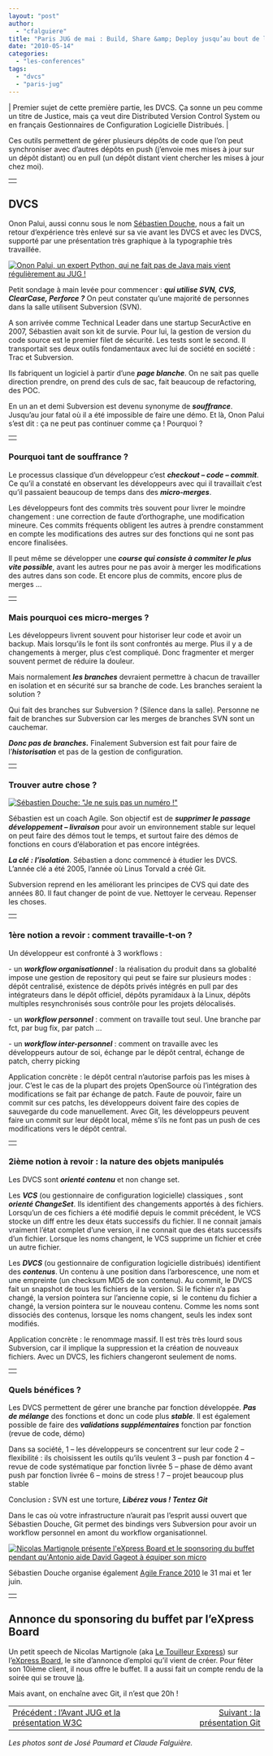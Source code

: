 ```yaml
---
layout: "post"
author: 
  - "cfalguiere"
title: "Paris JUG de mai : Build, Share &amp; Deploy jusqu’au bout de la nuit (2)"
date: "2010-05-14"
categories: 
  - "les-conferences"
tags: 
  - "dvcs"
  - "paris-jug"
---
```


| Premier sujet de cette première partie, les DVCS. Ça sonne un peu comme un titre de Justice, mais ça veut dire Distributed Version Control System ou en français Gestionnaires de Configuration Logicielle Distribués. |

Ces outils permettent de gérer plusieurs dépôts de code que l’on peut synchroniser avec d’autres dépôts en push (j’envoie mes mises à jour sur un dépôt distant) ou en pull (un dépôt distant vient chercher les mises à jour chez moi).

<table border="0"><tbody><tr><td></td></tr></tbody></table>

## DVCS

Onon Palui, aussi connu sous le nom [Sébastien Douche](http://www.parisjug.org/xwiki/bin/view/Speaker/DoucheSebastien), nous a fait un retour d’expérience très enlevé sur sa vie avant les DVCS et avec les DVCS, supporté par une présentation très graphique à la typographie très travaillée.

[![Onon Palui, un expert Python, qui ne fait pas de Java mais vient régulièrement au JUG !](/assets/2010/05/2010-05-14-paris-jug-de-mai-build-share-deploy-jusquau-bout-de-la-nuit-2/JUG_20100511_SBD_dvcs1-199x300.jpg "JUG_20100511_SBD_dvcs1")](http://jduchess.org/duchess-france/files/2010/05/JUG_20100511_SBD_dvcs1.jpg)

Petit sondage à main levée pour commencer : _**qui utilise SVN, CVS, ClearCase, Perforce ?**_ On peut constater qu’une majorité de personnes dans la salle utilisent Subversion (SVN).

A son arrivée comme Technical Leader dans une startup SecurActive en 2007, Sébastien avait son kit de survie. Pour lui, la gestion de version du code source est le premier filet de sécurité. Les tests sont le second. Il transportait ses deux outils fondamentaux avec lui de société en société : Trac et Subversion.

Ils fabriquent un logiciel à partir d’une _**page blanche**_. On ne sait pas quelle direction prendre, on prend des culs de sac, fait beaucoup de refactoring, des POC.

En un an et demi Subversion est devenu synonyme de _**souffrance**_. Jusqu’au jour fatal où il a été impossible de faire une démo. Et là, Onon Palui s’est dit : ça ne peut pas continuer comme ça ! Pourquoi ?

<table border="0"><tbody><tr><td></td></tr></tbody></table>

### Pourquoi tant de souffrance ?

Le processus classique d’un développeur c’est _**checkout – code – commit**_. Ce qu’il a constaté en observant les développeurs avec qui il travaillait c’est qu’il passaient beaucoup de temps dans des _**micro-merges**_.

Les développeurs font des commits très souvent pour livrer le moindre changement : une correction de faute d’orthographe, une modification mineure. Ces commits fréquents obligent les autres à prendre constamment en compte les modifications des autres sur des fonctions qui ne sont pas encore finalisées.

Il peut même se développer une _**course qui consiste à commiter le plus vite possible**_, avant les autres pour ne pas avoir à merger les modifications des autres dans son code. Et encore plus de commits, encore plus de merges …

<table border="0"><tbody><tr><td></td></tr></tbody></table>

### Mais pourquoi ces micro-merges ?

Les développeurs livrent souvent pour historiser leur code et avoir un backup. Mais lorsqu’ils le font ils sont confrontés au merge. Plus il y a de changements à merger, plus c’est compliqué. Donc fragmenter et merger souvent permet de réduire la douleur.

Mais normalement _**les branches**_ devraient permettre à chacun de travailler en isolation et en sécurité sur sa branche de code. Les branches seraient la solution ?

Qui fait des branches sur Subversion ? (Silence dans la salle). Personne ne fait de branches sur Subversion car les merges de branches SVN sont un cauchemar.

_**Donc pas de branches.**_ Finalement Subversion est fait pour faire de l’_**historisation**_ et pas de la gestion de configuration.

<table border="0"><tbody><tr><td></td></tr></tbody></table>

### Trouver autre chose ?

[![Sébastien Douche: "Je ne suis pas un numéro !"](/assets/2010/05/2010-05-14-paris-jug-de-mai-build-share-deploy-jusquau-bout-de-la-nuit-2/IMG_0058-300x225.jpg "JUG_20100511_SBD_dvcs2")](http://jduchess.org/duchess-france/files/2010/05/IMG_0058.JPG)

Sébastien est un coach Agile. Son objectif est de _**supprimer le passage développement – livraison**_ pour avoir un environnement stable sur lequel on peut faire des démos tout le temps, et surtout faire des démos de fonctions en cours d’élaboration et pas encore intégrées.

_**La clé : l’isolation**_. Sébastien a donc commencé à étudier les DVCS. L’année clé a été 2005, l’année où Linus Torvald a créé Git.

Subversion reprend en les améliorant les principes de CVS qui date des années 80. Il faut changer de point de vue. Nettoyer le cerveau. Repenser les choses.

<table border="0"><tbody><tr><td></td></tr></tbody></table>

### 1ère notion a revoir : comment travaille-t-on ?

Un développeur est confronté à 3 workflows :

\- un _**workflow organisationnel**_ : la réalisation du produit dans sa globalité impose une gestion de repository qui peut se faire sur plusieurs modes : dépôt centralisé, existence de dépôts privés intégrés en pull par des intégrateurs dans le dépôt officiel, dépôts pyramidaux à la Linux, dépôts multiples resynchronisés sous contrôle pour les projets délocalisés.

\- un _**workflow personnel**_ : comment on travaille tout seul. Une branche par fct, par bug fix, par patch …

\- un _**workflow inter-personnel**_ : comment on travaille avec les développeurs autour de soi, échange par le dépôt central, échange de patch, cherry picking

Application concrète : le dépôt central n’autorise parfois pas les mises à jour. C’est le cas de la plupart des projets OpenSource où l’intégration des modifications se fait par échange de patch. Faute de pouvoir, faire un commit sur ces patchs, les développeurs doivent faire des copies de sauvegarde du code manuellement. Avec Git, les développeurs peuvent faire un commit sur leur dépôt local, même s’ils ne font pas un push de ces modifications vers le dépôt central.

<table border="0"><tbody><tr><td></td></tr></tbody></table>

### 2ième notion à revoir : la nature des objets manipulés

Les DVCS sont _**orienté contenu**_ et non change set.

Les _**VCS**_ (ou gestionnaire de configuration logicielle) classiques , sont _**orienté ChangeSet**_. Ils identifient des changements apportés à des fichiers. Lorsqu’un de ces fichiers a été modifié depuis le commit précédent, le VCS stocke un diff entre les deux états successifs du fichier. Il ne connait jamais vraiment l’état complet d’une version, il ne connait que des états successifs d’un fichier. Lorsque les noms changent, le VCS supprime un fichier et crée un autre fichier.

Les _**DVCS**_ (ou gestionnaire de configuration logicielle distribués) identifient des _**contenus**_. Un contenu à une position dans l’arborescence, une nom et une empreinte (un checksum MD5 de son contenu). Au commit, le DVCS fait un snapshot de tous les fichiers de la version. Si le fichier n’a pas changé, la version pointera sur l’ancienne copie, si  le contenu du fichier a changé, la version pointera sur le nouveau contenu. Comme les noms sont dissociés des contenus, lorsque les noms changent, seuls les index sont modifiés.

Application concrète : le renommage massif. Il est très très lourd sous Subversion, car il implique la suppression et la création de nouveaux fichiers. Avec un DVCS, les fichiers changeront seulement de noms.

<table border="0"><tbody><tr><td></td></tr></tbody></table>

### Quels bénéfices ?

Les DVCS permettent de gérer une branche par fonction développée. _**Pas de mélange**_ des fonctions et donc un code plus _**stable**_. Il est également possible de faire des _**validations supplémentaires**_ fonction par fonction (revue de code, démo)

Dans sa société, 1 – les développeurs se concentrent sur leur code 2 – flexibilité : ils choisissent les outils qu’ils veulent 3 – push par fonction 4 – revue de code systématique par fonction livrée 5 – phase de démo avant push par fonction livrée 6 – moins de stress ! 7 – projet beaucoup plus stable

Conclusion _**:**_ SVN est une torture, _**Libérez vous ! Tentez Git**_

Dans le cas où votre infrastructure n’aurait pas l’esprit aussi ouvert que Sébastien Douche, Git permet des bindings vers Subversion pour avoir un workflow personnel en amont du workflow organisationnel.

[![Nicolas Martignole présente l'eXpress Board et le sponsoring du buffet pendant qu'Antonio aide David Gageot à équiper son micro](/assets/2010/05/2010-05-14-paris-jug-de-mai-build-share-deploy-jusquau-bout-de-la-nuit-2/IMG_0059-300x225.jpg "IMG_0059")](http://jduchess.org/duchess-france/files/2010/05/IMG_0059.JPG)

Sébastien Douche organise également [Agile France 2010](http://conf.agile-france.org/) le 31 mai et 1er juin.

<table border="0"><tbody><tr><td></td></tr></tbody></table>

## Annonce du sponsoring du buffet par l’eXpress Board

Un petit speech de Nicolas Martignole (aka [Le Touilleur Express](http://www.touilleur-express.fr/)) sur l’[eXpress Board](http://www.express-board.fr/), le site d’annonce d’emploi qu’il vient de créer. Pour fêter son 10ième client, il nous offre le buffet. Il a aussi fait un compte rendu de la soirée qui se trouve [là](http://www.touilleur-express.fr/2010/05/12/la-soiree-du-11-mai-2010-au-paris-jug-git-dvcs-et-lexpress-board/).

Mais avant, on enchaîne avec Git, il n’est que 20h !

<table width="100%" border="0"><tbody><tr><td style="text-align: left;"><a href="http://jduchess.org/duchess-france/?p=365">Précédent : l’Avant JUG et la présentation W3C</a></td><td style="text-align: right;"><a href="http://jduchess.org/duchess-france/?p=417">Suivant : la présentation Git</a></td></tr></tbody></table>

_Les photos sont de José Paumard et Claude Falguière._
